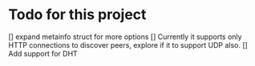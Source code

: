 # Todo for this project

[] expand metainfo struct for more options
[] Currently it supports only HTTP connections to discover peers, explore if it to support UDP also.
[] Add support for DHT

